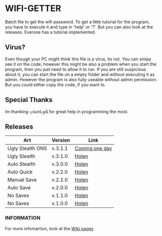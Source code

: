 # WIFI-GETTER
Batch file to get the wifi password. To get a little tutorial for the program, you have to execute it and type in 'help' or '?'. But you can also look at the releases. Everone has a tutorial implemented.

## Virus?

Even though your PC might think this file is a virus, its not. You can simpy see it on the code, however  this might be also a problem when you start the program, then you just need to allow it to run.
If you are still suspicious about it, you can start the file on a empty folder and without executing it as admin. However the program is also fully useable without admin permission.
But you could either copy the code, if you want to.

## Special Thanks

Im thanking ┬úunL╦å for great help in programming the most.

## Releases

   Art          | Version | Link
----------------|---------|-----------------
Ugly Stealth ONS| v.3.1.1 | [Coming one day]()
Ugly Stealth    | v.3.1.0 | [Holen](https://github.com/Minz16/WIFI-GETTER/releases/download/v.3.1.0/WIFI-GETTER.bat)
Auto Stealth    | v.3.0.0 | [Holen](https://github.com/Minz16/WIFI-GETTER/releases/download/v.3.0.0/WIFI-GETTER.bat)
Auto Quick      | v.2.2.0 | [Holen](https://github.com/Minz16/WIFI-GETTER/releases/download/v.2.2.0/WIFI-GETTER.bat)
Manual Save     | v.2.1.0 | [Holen](https://github.com/Minz16/WIFI-GETTER/releases/download/v.2.1.0/WIFI-GETTER.bat)
Auto Save       | v.2.0.0 | [Holen](https://github.com/Minz16/WIFI-GETTER/releases/download/v.2.0.0/WIFI-GETTER.bat)
No Saves        | v.1.1.0 | [Holen](https://github.com/Minz16/WIFI-GETTER/releases/download/v.1.1.0/WIFI-GETTER.bat)
No Saves        | v.1.0.0 | [Holen](https://github.com/Minz16/WIFI-GETTER/releases/download/v.1.0.0/WIFI.GETTER.bat)

### INFORMATION
For more infomartion, look at the [Wiki pages](https://github.com/Minz16/WIFI-GETTER/wiki)
